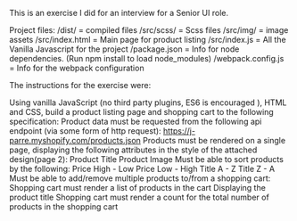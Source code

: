 This is an exercise I did for an interview for a Senior UI role.

Project files:
/dist/ = compiled files
/src/scss/ = Scss files
/src/img/ = image assets
/src/index.html = Main page for product listing
/src/index.js = All the Vanilla Javascript for the project
/package.json = Info for node dependencies. (Run npm install to load node_modules)
/webpack.config.js = Info for the webpack configuration

The instructions for the exercise were:

Using vanilla JavaScript (no third party plugins, ES6 is encouraged ), HTML and CSS, build
a product listing page and shopping cart to the following specification:
Product data must be requested from the following api endpoint (via some form of
http request):
https://j-parre.myshopify.com/products.json
Products must be rendered on a single page, displaying the following attributes in the
style of the attached design(page 2):
Product Title
Product Image
Must be able to sort products by the following:
Price High - Low
Price Low - High
Title A - Z
Title Z - A
Must be able to add/remove multiple products to/from a shopping cart:
Shopping cart must render a list of products in the cart
Displaying the product title
Shopping cart must render a count for the total number of products in the
shopping cart